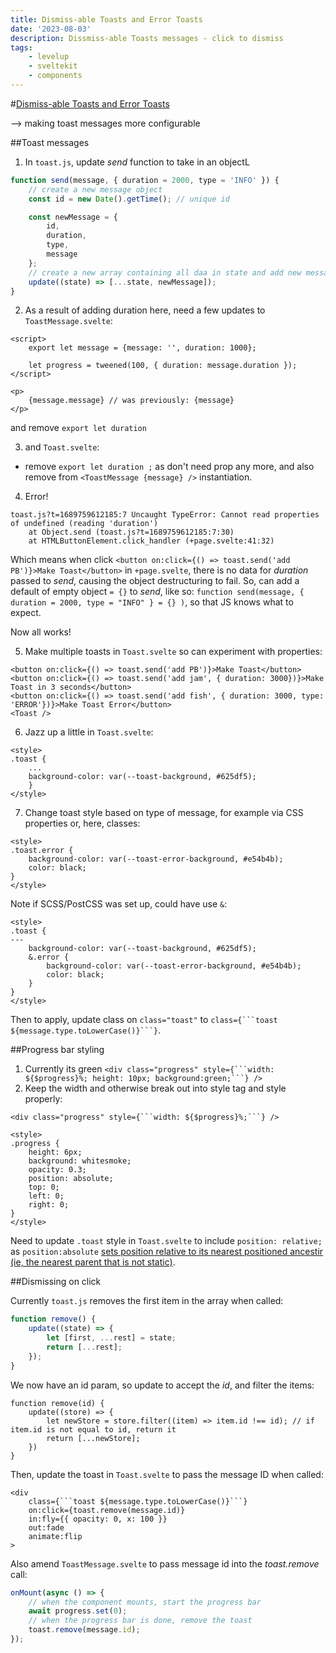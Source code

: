 ```yaml
---
title: Dismiss-able Toasts and Error Toasts
date: '2023-08-03'
description: Dissmiss-able Toasts messages - click to dismiss
tags:
    - levelup
    - sveltekit
    - components
---
```


#[Dismiss-able Toasts and Error Toasts](https://levelup.video/tutorials/building-svelte-components/dismiss-able-toasts-and-error-toasts)

--> making toast messages more configurable

##Toast messages

1. In `toast.js`, update _send_ function to take in an objectL

```javascript
function send(message, { duration = 2000, type = 'INFO' }) {
	// create a new message object
	const id = new Date().getTime(); // unique id

	const newMessage = {
		id,
		duration,
		type,
		message
	};
	// create a new array containing all daa in state and add new message
	update((state) => [...state, newMessage]);
}
```

2. As a result of adding duration here, need a few updates to `ToastMessage.svelte`:

```
<script>
	export let message = {message: '', duration: 1000};

	let progress = tweened(100, { duration: message.duration });
</script>

<p>
	{message.message} // was previously: {message}
</p>
```

and remove `export let duration`

3. and `Toast.svelte`:

-   remove `export let duration ;` as don't need prop any more, and also remove from `<ToastMessage {message} />` instantiation.

4. Error!

```error
toast.js?t=1689759612185:7 Uncaught TypeError: Cannot read properties of undefined (reading 'duration')
    at Object.send (toast.js?t=1689759612185:7:30)
    at HTMLButtonElement.click_handler (+page.svelte:41:32)
```

Which means when click `<button on:click={() => toast.send('add PB')}>Make Toast</button>` in `+page.svelte`, there is no data for _duration_ passed to _send_, causing the object destructuring to fail. So, can add a default of empty object `= {}` to _send_, like so: `function send(message, { duration = 2000, type = "INFO" } = {} )`, so that JS knows what to expect.

Now all works!

5. Make multiple toasts in `Toast.svelte` so can experiment with properties:

```
<button on:click={() => toast.send('add PB')}>Make Toast</button>
<button on:click={() => toast.send('add jam', { duration: 3000})}>Make Toast in 3 seconds</button>
<button on:click={() => toast.send('add fish', { duration: 3000, type: 'ERROR'})}>Make Toast Error</button>
<Toast />
```

6. Jazz up a little in `Toast.svelte`:

```
<style>
.toast {
	...
	background-color: var(--toast-background, #625df5);
	}
</style>
```

7. Change toast style based on type of message, for example via CSS properties or, here, classes:

```
<style>
.toast.error {
	background-color: var(--toast-error-background, #e54b4b);
	color: black;
}
</style>
```

Note if SCSS/PostCSS was set up, could have use `&`:

```
<style>
.toast {
---
	background-color: var(--toast-background, #625df5);
	&.error {
		background-color: var(--toast-error-background, #e54b4b);
		color: black;
	}
}
</style>
```

Then to apply, update class on `class="toast"` to ` class={```toast ${message.type.toLowerCase()}```} `.

##Progress bar styling

1. Currently its green ` <div class="progress" style={```width: ${$progress}%; height: 10px; background:green;```} /> `
2. Keep the width and otherwise break out into style tag and style properly:

````
<div class="progress" style={```width: ${$progress}%;```} />

<style>
.progress {
	height: 6px;
	background: whitesmoke;
	opacity: 0.3;
	position: absolute;
	top: 0;
	left: 0;
	right: 0;
}
</style>
````

Need to update `.toast` style in `Toast.svelte` to include `position: relative;` as `position:absolute` [sets position relative to its nearest positioned ancestir (ie, the nearest parent that is not static)](https://developer.mozilla.org/en-US/docs/Web/CSS/position).

##Dismissing on click

Currently `toast.js` removes the first item in the array when called:

```javascript
function remove() {
	update((state) => {
		let [first, ...rest] = state;
		return [...rest];
	});
}
```

We now have an id param, so update to accept the _id_, and filter the items:

```
function remove(id) {
    update((store) => {
        let newStore = store.filter((item) => item.id !== id); // if item.id is not equal to id, return it
        return [...newStore];
    })
}
```

Then, update the toast in `Toast.svelte` to pass the message ID when called:

````
<div
	class={```toast ${message.type.toLowerCase()}```}
	on:click={toast.remove(message.id)}
	in:fly={{ opacity: 0, x: 100 }}
	out:fade
	animate:flip
>
````

Also amend `ToastMessage.svelte` to pass message id into the _toast.remove_ call:

```javascript
onMount(async () => {
	// when the component mounts, start the progress bar
	await progress.set(0);
	// when the progress bar is done, remove the toast
	toast.remove(message.id);
});
```
